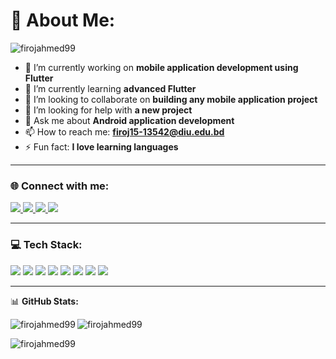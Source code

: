 <h1>💫 About Me:</h1>
<p align="left"> 
  <img src="https://komarev.com/ghpvc/?username=firojahmed99&label=Profile%20views&color=0e75b6&style=flat" alt="firojahmed99" /> 
</p>

- 🔭 I’m currently working on **mobile application development using Flutter**  
- 🌱 I’m currently learning **advanced Flutter**  
- 👯 I’m looking to collaborate on **building any mobile application project**  
- 🤝 I’m looking for help with **a new project**  
- 💬 Ask me about **Android application development**  
- 📫 How to reach me: **firoj15-13542@diu.edu.bd**  
- ⚡ Fun fact: **I love learning languages**  

---

<h3 align="left">🌐 Connect with me:</h3>
<p align="left">

<a href="https://facebook.com/yourprofile" target="blank">
  <img src="https://img.shields.io/badge/Facebook-%231877F2.svg?logo=Facebook&logoColor=white"/>
</a>

<a href="https://linkedin.com/in/yourprofile" target="blank">
  <img src="https://img.shields.io/badge/LinkedIn-%230A66C2.svg?logo=LinkedIn&logoColor=white"/>
</a>

<a href="https://www.quora.com/profile/yourprofile" target="blank">
  <img src="https://img.shields.io/badge/Quora-%23B92B27.svg?logo=Quora&logoColor=white"/>
</a>

<a href="https://youtube.com/@yourchannel" target="blank">
  <img src="https://img.shields.io/badge/YouTube-%23FF0000.svg?logo=YouTube&logoColor=white"/>
</a>

</p>

---

<h3 align="left">💻 Tech Stack:</h3>
<p align="left">

<!-- Dart -->
<img src="https://img.shields.io/badge/Dart-%230175C2.svg?style=for-the-badge&logo=dart&logoColor=white" />

<!-- Flutter -->
<img src="https://img.shields.io/badge/Flutter-%2302569B.svg?style=for-the-badge&logo=flutter&logoColor=white" />

<!-- Firebase -->
<img src="https://img.shields.io/badge/Firebase-%23FFCA28.svg?style=for-the-badge&logo=firebase&logoColor=black" />

<!-- MySQL -->
<img src="https://img.shields.io/badge/MySQL-%2300f.svg?style=for-the-badge&logo=mysql&logoColor=white" />

<!-- SQLite -->
<img src="https://img.shields.io/badge/SQLite-%2307405e.svg?style=for-the-badge&logo=sqlite&logoColor=white" />

<!-- Postman -->
<img src="https://img.shields.io/badge/Postman-FF6C37?style=for-the-badge&logo=postman&logoColor=white" />

<!-- Python -->
<img src="https://img.shields.io/badge/Python-3776AB?style=for-the-badge&logo=python&logoColor=white" />

<!-- AWS -->
<img src="https://img.shields.io/badge/AWS-%23FF9900.svg?style=for-the-badge&logo=amazonaws&logoColor=white" />

</p>

---

📊 **GitHub Stats:**

<p>
<img align="left" src="https://github-readme-stats.vercel.app/api/top-langs?username=firojahmed99&show_icons=true&locale=en&layout=compact" alt="firojahmed99" />
</p>

<p>
<img align="center" src="https://github-readme-stats.vercel.app/api?username=firojahmed99&show_icons=true&locale=en" alt="firojahmed99" />
</p>

<p>
<img align="center" src="https://github-readme-streak-stats.herokuapp.com/?user=firojahmed99&" alt="firojahmed99" />
</p>

